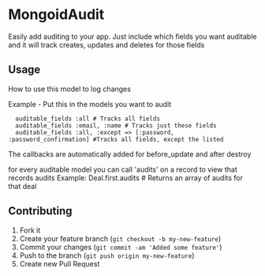 # MongoidAudit

Easily add auditing to your app. Just include which fields you want auditable and it will track creates, updates and deletes for those fields


## Usage

How to use this model to log changes

Example - Put this in the models you want to audit

      auditable_fields :all # Tracks all fields
      auditable_fields :email, :name # Tracks just these fields
      auditable_fields :all, :except => [:password, :password_confirmation] #Tracks all fields, except the listed

The callbacks are automatically added for before_update and after destroy


for every auditable model you can call 'audits' on a record to view that records audits
Example: 
      Deal.first.audits # Returns an array of audits for that deal


## Contributing

1. Fork it
2. Create your feature branch (`git checkout -b my-new-feature`)
3. Commit your changes (`git commit -am 'Added some feature'`)
4. Push to the branch (`git push origin my-new-feature`)
5. Create new Pull Request
